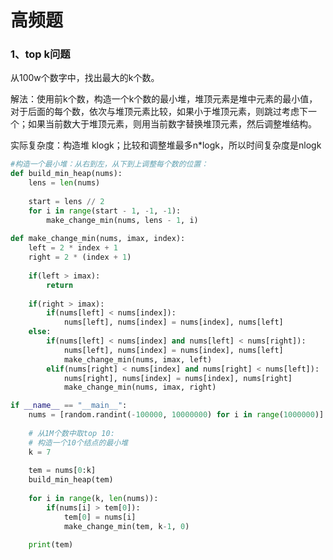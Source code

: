# 高频题

### 1、top k问题

从100w个数字中，找出最大的k个数。

解法：使用前k个数，构造一个k个数的最小堆，堆顶元素是堆中元素的最小值，对于后面的每个数，依次与堆顶元素比较，如果小于堆顶元素，则跳过考虑下一个；如果当前数大于堆顶元素，则用当前数字替换堆顶元素，然后调整堆结构。

实际复杂度：构造堆 klogk；比较和调整堆最多n*logk，所以时间复杂度是nlogk

```python
#构造一个最小堆：从右到左，从下到上调整每个数的位置：
def build_min_heap(nums):
    lens = len(nums)
    
    start = lens // 2
    for i in range(start - 1, -1, -1):
        make_change_min(nums, lens - 1, i) 
    
def make_change_min(nums, imax, index):
    left = 2 * index + 1
    right = 2 * (index + 1)
    
    if(left > imax):
        return
    
    if(right > imax):
        if(nums[left] < nums[index]):
            nums[left], nums[index] = nums[index], nums[left]
    else:
        if(nums[left] < nums[index] and nums[left] < nums[right]):
            nums[left], nums[index] = nums[index], nums[left]
            make_change_min(nums, imax, left)
        elif(nums[right] < nums[index] and nums[right] < nums[left]):
            nums[right], nums[index] = nums[index], nums[right]
            make_change_min(nums, imax, right)

if __name__ == "__main__":
    nums = [random.randint(-100000, 10000000) for i in range(1000000)]
    
    # 从1M个数中取top 10:
    # 构造一个10个结点的最小堆
    k = 7
    
    tem = nums[0:k]
    build_min_heap(tem)
    
    for i in range(k, len(nums)):
        if(nums[i] > tem[0]):
            tem[0] = nums[i]
            make_change_min(tem, k-1, 0)
    
    print(tem)
```
